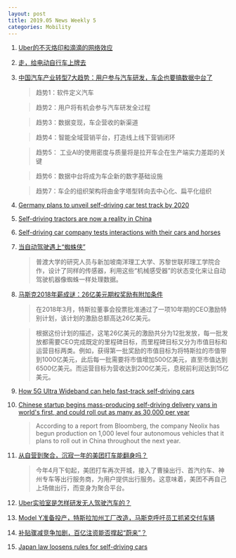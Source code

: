 ```yaml
---
layout: post
title: 2019.05 News Weekly 5
categories: Mobility
---
```


1. [Uber的不灭烙印和滴滴的网络效应](https://www.huxiu.com/article/301145.html)

2. [走，给电动自行车上牌去](https://36kr.com/p/5208441)

3. [中国汽车产业转型7大趋势：用户参与汽车研发，车企也要搞数据中台了](https://36kr.com/p/5208478)

    > 趋势1：软件定义汽车

    > 趋势2：用户将有机会参与汽车研发全过程

    > 趋势3：数据变现，车企营收的新渠道

    > 趋势4：智能全域营销平台，打造线上线下营销闭环

    > 趋势5： 工业AI的使用密度与质量将是拉开车企在生产端实力差距的关键

    > 趋势6：数据中台将成为车企新的数字基础设施

    > 趋势7：车企的组织架构将由金字塔型转向去中心化、扁平化组织

4. [Germany plans to unveil self-driving car test track by 2020](https://www.fin24.com/Economy/germany-plans-to-unveil-self-driving-car-test-track-by-2020-20190525)

5. [Self-driving tractors are now a reality in China](https://news.cgtn.com/news/3d3d514f3045544f34457a6333566d54/index.html)

6. [Self-driving car company tests interactions with their cars and horses](http://www.fox10phoenix.com/news/arizona-news/self-driving-car-company-tests-interactions-with-their-cars-and-horses)

7. [当自动驾驶遇上“蜘蛛侠”](https://www.huxiu.com/article/301553.html)

    > 普渡大学的研究人员与新加坡南洋理工大学、苏黎世联邦理工学院合作，设计了同样的传感器，利用这些“机械感受器”的状态变化来让自动驾驶机器像蜘蛛一样处理数据。

8. [马斯克2018年薪成谜：26亿美元期权奖励有附加条件](https://36kr.com/p/5209487)

    > 在2018年3月，特斯拉董事会投票批准通过了一项10年期的CEO激励特别计划，该计划的激励总额高达26亿美元。

    > 根据这份计划的描述，这笔26亿美元的激励共分为12批发放，每一批发放都需要CEO完成既定的里程碑目标，而里程碑目标又分为市值目标和运营目标两类。例如，获得第一批奖励的市值目标为将特斯拉的市值带到1000亿美元，此后每一批需要将市值增加500亿美元，直至市值达到6500亿美元。而运营目标为营收达到200亿美元，息税前利润达到15亿美元。

9. [How 5G Ultra Wideband can help fast-track self-driving cars](https://www.verizon.com/about/news/how-5g-ultra-wideband-can-help-fast-track-self-driving-cars)

10. [Chinese startup begins mass-producing self-driving delivery vans in world's first, and could roll out as many as 30,000 per year](https://www.dailymail.co.uk/sciencetech/article-7078847/Chinese-startup-begins-mass-producing-self-driving-delivery-vans-worlds-first.html)

    > According to a report from Bloomberg, the company Neolix has begun production on 1,000 level four autonomous vehicles that it plans to roll out in China throughout the next year.  

11. [从自营到聚合，沉寂一年的美团打车能翻身吗？](https://www.huxiu.com/article/301793.html)

    > 今年4月下旬起，美团打车再次开城，接入了曹操出行、首汽约车、神州专车等出行服务商，为用户提供出行服务。这意味着，美团不再自己上场做出行，而变身为聚合平台。

12. [Uber实验室是怎样研发无人驾驶汽车的？](https://36kr.com/p/5210251)

13. [Model Y准备投产，特斯拉加州工厂改造，马斯克呼吁员工抓紧交付车辆](https://36kr.com/p/5210443)

14. [补贴骤减竞争加剧，百亿注资能否撑起“蔚来”？](https://36kr.com/p/5210147)

15. [Japan law loosens rules for self-driving cars](https://phys.org/news/2019-05-japan-law-loosens-self-driving-cars.html)

